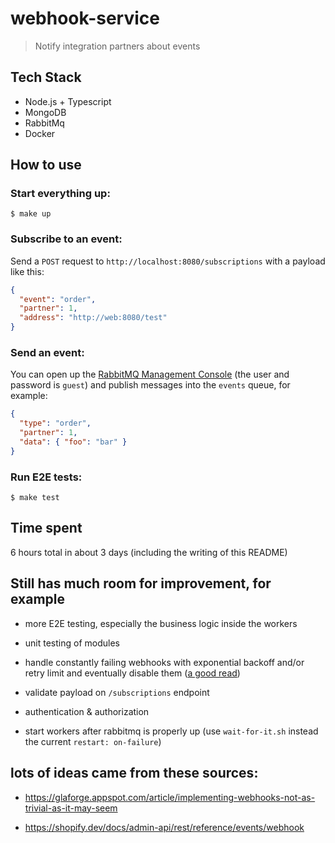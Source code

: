 # webhook-service
> Notify integration partners about events

## Tech Stack

* Node.js + Typescript
* MongoDB
* RabbitMq
* Docker

## How to use

### Start everything up:
```
$ make up
```

### Subscribe to an event:
Send a `POST` request to `http://localhost:8080/subscriptions` with a payload like this:
```json
{
  "event": "order",
  "partner": 1,
  "address": "http://web:8080/test"
}
```

### Send an event:
You can open up the [RabbitMQ Management Console](http://localhost:15672) (the user and password is `guest`) and publish messages into the `events` queue, for example:
```json
{
  "type": "order",
  "partner": 1,
  "data": { "foo": "bar" }
}
```

### Run E2E tests:
```
$ make test
```

## Time spent

6 hours total in about 3 days (including the writing of this README)

## Still has much room for improvement, for example

* more E2E testing, especially the business logic inside the workers

* unit testing of modules

* handle constantly failing webhooks with exponential backoff and/or retry limit and eventually disable them ([a good read](https://www.alphasights.com/news/exponential-backoff-with-rabbitmq?locale=en))

* validate payload on `/subscriptions` endpoint

* authentication & authorization

* start workers after rabbitmq is properly up (use `wait-for-it.sh` instead the current `restart: on-failure`)

## lots of ideas came from these sources:

* https://glaforge.appspot.com/article/implementing-webhooks-not-as-trivial-as-it-may-seem

* https://shopify.dev/docs/admin-api/rest/reference/events/webhook
